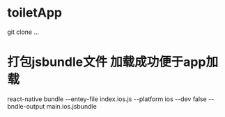 # toiletApp
git clone ...
# 打包jsbundle文件 加载成功便于app加载
react-native bundle --entey-file index.ios.js --platform ios --dev false --bndle-output main.ios.jsbundle
